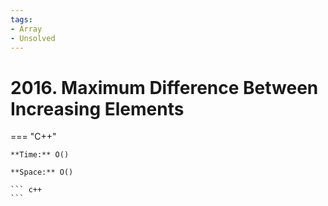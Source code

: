 ```yaml
---
tags:
- Array
- Unsolved
---
```



# 2016. Maximum Difference Between Increasing Elements

=== "C++"

    **Time:** O()

    **Space:** O()

    ``` c++
    ```